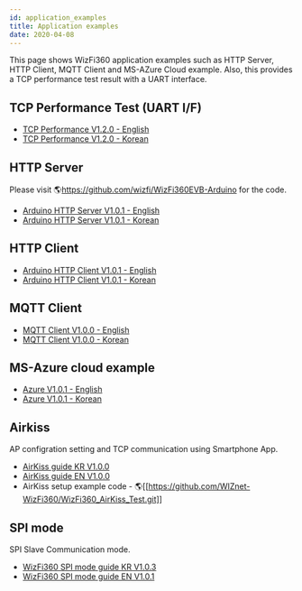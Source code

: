 ```yaml
---
id: application_examples
title: Application examples
date: 2020-04-08
---
```


This page shows WizFi360 application examples such as HTTP Server, HTTP
Client, MQTT Client and MS-AZure Cloud example. Also, this provides a
TCP performance test result with a UART interface.

## TCP Performance Test (UART I/F)

* <a href="/img/products/wizfi360/wizfi360ds/wizfi360tp_v120e.pdf" target="_blank">TCP Performance V1.2.0 - English</a>
* <a href="/img/products/wizfi360/wizfi360ds/wizfi360tp_v120k.pdf" target="_blank">TCP Performance V1.2.0 - Korean</a>

## HTTP Server

Please visit 🌎<https://github.com/wizfi/WizFi360EVB-Arduino> for the
code.

* <a href="/img/products/wizfi360/wizfi360ds/wizfi360_an_hs_v101e.pdf" target="_blank">Arduino HTTP Server V1.0.1 - English</a>
* <a href="/img/products/wizfi360/wizfi360ds/wizfi360_an_hs_v101k.pdf" target="_blank">Arduino HTTP Server V1.0.1 - Korean</a>

## HTTP Client

* <a href="/img/products/wizfi360/wizfi360ds/wizfi360_an_hc_v101e.pdf" target="_blank">Arduino HTTP Client V1.0.1 - English</a>
* <a href="/img/products/wizfi360/wizfi360ds/wizfi360_an_hc_v101k.pdf" target="_blank">Arduino HTTP Client V1.0.1 - Korean</a>

## MQTT Client

* <a href="/img/products/wizfi360/wizfi360ds/wizfi360_an_mqtt_e.pdf" target="_blank">MQTT Client V1.0.0 - English</a>
* <a href="/img/products/wizfi360/wizfi360ds/wizfi360_an_mqtt_k.pdf" target="_blank">MQTT Client V1.0.0 - Korean</a>

## MS-Azure cloud example

* <a href="/img/products/wizfi360/wizfi360app/wizfi360_an_azure_v101_e.pdf" target="_blank">Azure V1.0.1 - English</a>
* <a href="/img/products/wizfi360/wizfi360app/wizfi360_an_azure_v101_k.pdf" target="_blank">Azure V1.0.1 - Korean</a>

## Airkiss

AP configration setting and TCP communication using Smartphone App.

* <a href="/img/products/wizfi360/wizfi360ds/wizfi360_airkiss.pdf" target="_blank">AirKiss guide KR V1.0.0</a>
* <a href="/img/products/wizfi360/wizfi360ds/wizfi360_airkiss_en.pdf" target="_blank">AirKiss guide EN V1.0.0</a>
* AirKiss setup example code - 🌎[[https://github.com/WIZnet-WizFi360/WizFi360_AirKiss_Test.git]]

## SPI mode

SPI Slave Communication mode.

* <a href="/img/products/wizfi360/wizfi360app/wizfi360_an_spi_v103_k.pdf" target="_blank">WizFi360 SPI mode guide KR V1.0.3</a>
* <a href="/img/products/wizfi360/wizfi360app/wizfi360_an_spi_v101_e.pdf" target="_blank">WizFi360 SPI mode guide EN V1.0.1</a>
